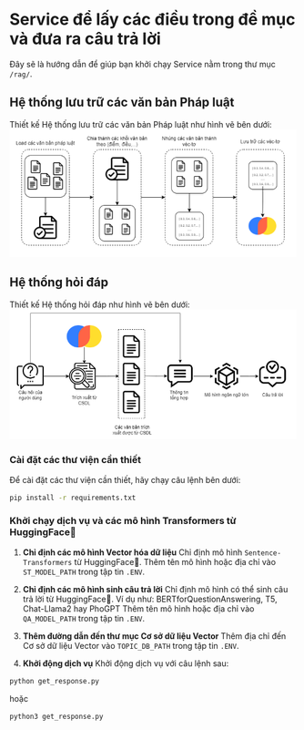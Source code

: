 # Service để lấy các điều trong đề mục và đưa ra câu trả lời

Đây sẽ là hướng dẫn để giúp bạn khởi chạy Service nằm trong thư mục `/rag/`.


## Hệ thống lưu trữ các văn bản Pháp luật
Thiết kế Hệ thống lưu trữ các văn bản Pháp luật như hình vẽ bên dưới:
![Kiến trúc hệ thống lưu trữ các văn bản Pháp luật](./rag_flow.png)

## Hệ thống hỏi đáp
Thiết kế Hệ thống hỏi đáp như hình vẽ bên dưới:
![Kiến trúc hệ thống hỏi đáp](./qa.png)

### Cài đặt các thư viện cần thiết
Để cài đặt các thư viện cần thiết, hãy chạy câu lệnh bên dưới:
```bash
pip install -r requirements.txt
```
### Khởi chạy dịch vụ và các mô hình Transformers từ HuggingFace🤗

1. **Chỉ định các mô hình Vector hóa dữ liệu**
Chỉ định mô hình `Sentence-Transformers` từ HuggingFace🤗.
Thêm tên mô hình hoặc địa chỉ vào `ST_MODEL_PATH` trong tập tin `.ENV`.

2. **Chỉ định các mô hình sinh câu trả lời**
Chỉ định mô hình có thể sinh câu trả lời từ HuggingFace🤗. Ví dụ như: BERTforQuestionAnswering, T5, Chat-Llama2 hay PhoGPT
Thêm tên mô hình hoặc địa chỉ vào `QA_MODEL_PATH` trong tập tin `.ENV`.

3. **Thêm đường dẫn đến thư mục Cơ sở dữ liệu Vector**
Thêm địa chỉ đến Cơ sở dữ liệu Vector vào `TOPIC_DB_PATH` trong tập tin `.ENV`.

4. **Khởi động dịch vụ**
Khởi động dịch vụ với câu lệnh sau:

```bash
python get_response.py
```
hoặc
```bash
python3 get_response.py
```
